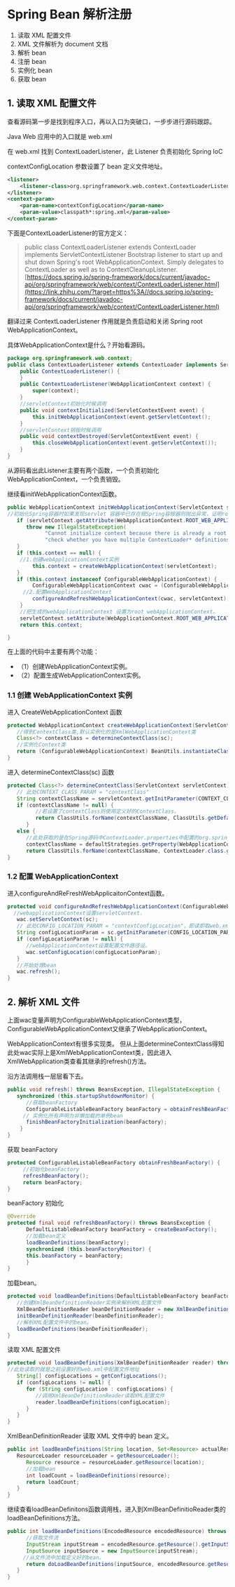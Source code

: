 # Spring Bean 解析注册

1. 读取 XML 配置文件
2. XML 文件解析为 document 文档
3. 解析 bean
4. 注册 bean
5. 实例化 bean
6. 获取 bean

## 1. 读取 XML 配置文件

查看源码第一步是找到程序入口，再以入口为突破口，一步步进行源码跟踪。

Java Web 应用中的入口就是 web.xml

在 web.xml 找到 ContextLoaderListener，此 Listener 负责初始化 Spring IoC

contextConfigLocation 参数设置了 bean 定义文件地址。

```xml
<listener>
    <listener-class>org.springframework.web.context.ContextLoaderListener</listener-class>
</listener>
<context-param>
    <param-name>contextConfigLocation</param-name>
    <param-value>classpath*:spring.xml</param-value>
</context-param>
```

 下面是ContextLoaderListener的官方定义： 

> public class ContextLoaderListener extends ContextLoader implements ServletContextListener
> Bootstrap listener to start up and shut down Spring's root WebApplicationContext. Simply delegates to ContextLoader as well as to ContextCleanupListener.
> [https://docs.spring.io/spring-framework/docs/current/javadoc-api/org/springframework/web/context/ContextLoaderListener.html](https://link.zhihu.com/?target=https%3A//docs.spring.io/spring-framework/docs/current/javadoc-api/org/springframework/web/context/ContextLoaderListener.html)

 翻译过来 ContextLoaderListener 作用就是负责启动和关闭 Spring root WebApplicationContext。 

 具体WebApplicationContext是什么？开始看源码。 

```java
package org.springframework.web.context;
public class ContextLoaderListener extends ContextLoader implements ServletContextListener {
    public ContextLoaderListener() {
    }
    public ContextLoaderListener(WebApplicationContext context) {
        super(context);
    }
    //servletContext初始化时候调用
    public void contextInitialized(ServletContextEvent event) {
        this.initWebApplicationContext(event.getServletContext();
    }
    //servletContext销毁时候调用
    public void contextDestroyed(ServletContextEvent event) {
        this.closeWebApplicationContext(event.getServletContext());
    }
}
```

 从源码看出此Listener主要有两个函数，一个负责初始化WebApplicationContext，一个负责销毁。 

 继续看initWebApplicationContext函数。 

```java
public WebApplicationContext initWebApplicationContext(ServletContext servletContext) {
//初始化Spring容器时如果发现servlet 容器中已存在根Spring容根器则抛出异常，证明rootWebApplicationContext只能有一个。
   if (servletContext.getAttribute(WebApplicationContext.ROOT_WEB_APPLICATION_CONTEXT_ATTRIBUTE) != null) {
      throw new IllegalStateException(
            "Cannot initialize context because there is already a root application context present - " +
            "check whether you have multiple ContextLoader* definitions in your web.xml!");
   }
   if (this.context == null) {
	//1.创建webApplicationContext实例
        this.context = createWebApplicationContext(servletContext);
   }
   if (this.context instanceof ConfigurableWebApplicationContext) {
        ConfigurableWebApplicationContext cwac = (ConfigurableWebApplicationContext) this.context;
	 //2.配置WebApplicationContext
        configureAndRefreshWebApplicationContext(cwac, servletContext);
    }
    //把生成的webApplicationContext 设置为root webApplicationContext。
    servletContext.setAttribute(WebApplicationContext.ROOT_WEB_APPLICATION_CONTEXT_ATTRIBUTE, this.context);
    return this.context; 

}
```

在上面的代码中主要有两个功能：

- （1）创建WebApplicationContext实例。
- （2）配置生成WebApplicationContext实例。

### 1.1 创建 WebApplicationContext 实例

进入 CreateWebApplicationContext 函数

```java
protected WebApplicationContext createWebApplicationContext(ServletContext sc) {
   //得到ContextClass类,默认实例化的是XmlWebApplicationContext类
   Class<?> contextClass = determineContextClass(sc);
   //实例化Context类
   return (ConfigurableWebApplicationContext) BeanUtils.instantiateClass(contextClass);
}
```

进入 determineContextClass(sc) 函数

```java
protected Class<?> determineContextClass(ServletContext servletContext) {
   // 此处CONTEXT_CLASS_PARAM = "contextClass"
   String contextClassName = servletContext.getInitParameter(CONTEXT_CLASS_PARAM);
   if (contextClassName != null) {
         //若设置了contextClass则使用定义好的ContextClass。
         return ClassUtils.forName(contextClassName, ClassUtils.getDefaultClassLoader());
      }
   else {
      //此处获取的是在Spring源码中ContextLoader.properties中配置的org.springframework.web.context.support.XmlWebApplicationContext类。
      contextClassName = defaultStrategies.getProperty(WebApplicationContext.class.getName());
      return ClassUtils.forName(contextClassName, ContextLoader.class.getClassLoader());
}
```

### 1.2 配置 WebApplicationContext

 进入configureAndReFreshWebApplicaitonContext函数。 

```java
protected void configureAndRefreshWebApplicationContext(ConfigurableWebApplicationContext wac, ServletContext sc) {
  //webapplicationContext设置servletContext.
   wac.setServletContext(sc);
   // 此处CONFIG_LOCATION_PARAM = "contextConfigLocation"，即读即取web.xm中配设置的contextConfigLocation参数值，获得spring bean的配置文件.
   String configLocationParam = sc.getInitParameter(CONFIG_LOCATION_PARAM);
   if (configLocationParam != null) {
      //webApplicationContext设置配置文件路径设。
      wac.setConfigLocation(configLocationParam);
   }
   //开始处理bean
   wac.refresh();
}
```

## 2. 解析 XML 文件

上面wac变量声明为ConfigurableWebApplicationContext类型，ConfigurableWebApplicationContext又继承了WebApplicationContext。

WebApplicationContext有很多实现类。 但从上面determineContextClass得知此处wac实际上是XmlWebApplicationContext类，因此进入XmlWebApplication类查看其继承的refresh()方法。

沿方法调用栈一层层看下去。

```java
public void refresh() throws BeansException, IllegalStateException {
   synchronized (this.startupShutdownMonitor) {
      //获取beanFactory
      ConfigurableListableBeanFactory beanFactory = obtainFreshBeanFactory();
     // 实例化所有声明为非懒加载的单例bean 
      finishBeanFactoryInitialization(beanFactory);
    }
}
```

获取 beanFactory

```java
protected ConfigurableListableBeanFactory obtainFreshBeanFactory() {
     //初始化beanFactory
     refreshBeanFactory();
     return beanFactory;
}
```

beanFactory 初始化

```java
@Override
protected final void refreshBeanFactory() throws BeansException {
      DefaultListableBeanFactory beanFactory = createBeanFactory();
      //加载bean定义
      loadBeanDefinitions(beanFactory);
      synchronized (this.beanFactoryMonitor) {
      this.beanFactory = beanFactory;
      }
}
```

 加载bean。 

```java
protected void loadBeanDefinitions(DefaultListableBeanFactory beanFactory) throws BeansException, IOException {
   //创建XmlBeanDefinitionReader实例来解析XML配置文件
   XmlBeanDefinitionReader beanDefinitionReader = new XmlBeanDefinitionReader(beanFactory);
   initBeanDefinitionReader(beanDefinitionReader);
   //解析XML配置文件中的bean。
   loadBeanDefinitions(beanDefinitionReader);
}
```

读取 XML 配置文件

```java
protected void loadBeanDefinitions(XmlBeanDefinitionReader reader) throws IOException {
//此处读取的就是之前设置好的web.xml中配置文件地址
   String[] configLocations = getConfigLocations();
   if (configLocations != null) {
      for (String configLocation : configLocations) {
         //调用XmlBeanDefinitionReader读取XML配置文件
         reader.loadBeanDefinitions(configLocation);
      }
   }
}
```

 XmlBeanDefinitionReader 读取 XML 文件中的 bean 定义。 

```java
public int loadBeanDefinitions(String location, Set<Resource> actualResources) throws BeanDefinitionStoreException {
   ResourceLoader resourceLoader = getResourceLoader();
      Resource resource = resourceLoader.getResource(location);
      //加载bean
      int loadCount = loadBeanDefinitions(resource);
      return loadCount;
   }
}
```

 继续查看loadBeanDefinitons函数调用栈，进入到XmlBeanDefinitioReader类的loadBeanDefinitions方法。 

```java
public int loadBeanDefinitions(EncodedResource encodedResource) throws BeanDefinitionStoreException {
      //获取文件流
      InputStream inputStream = encodedResource.getResource().getInputStream();
      InputSource inputSource = new InputSource(inputStream);
     //从文件流中加载定义好的bean。
      return doLoadBeanDefinitions(inputSource, encodedResource.getResource());
   }
}
```